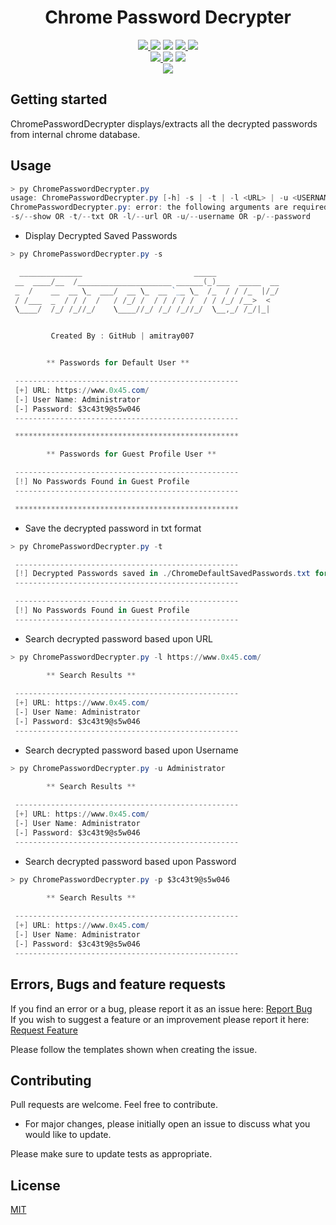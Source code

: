 <h1 align='center'>Chrome Password Decrypter</h1>
<p align="center">
    <a href="https://python.org">
    <img src="https://img.shields.io/badge/Python-3.7-green.svg">
  </a>
  <img src="https://badgen.net/badge/icon/windows?icon=windows&label"/>
  <img src="https://img.shields.io/maintenance/yes/2021" />
  <a href="https://github.com/amitray007/Chromiux/blob/main/LICENSE">
    <img src="http://img.shields.io/github/license/amitray007/Chromiux">
  </a>
    <a href="https://github.com/amitray007/Chromiux">
    <img src="https://img.shields.io/badge/Open%20Source-%E2%9D%A4-brightgreen.svg">
  </a></br>
  <a href="https://github.com/amitray007/Chromiux/commits/master">
    <img src="https://img.shields.io/github/last-commit/amitray007/Chromiux" />
  </a>
  <img src="https://img.shields.io/badge/Made%20for-VSCode-1f425f.svg">
  <img src="https://badgen.net/badge/icon/chrome?icon=chrome&label"></br>
  <a href="https://gitpod.io/#https://github.com/amitray007/Chromiux">
    <img src="https://img.shields.io/badge/Gitpod-Ready--to--Code-blue?logo=gitpod" />
  </a>
</p>

## Getting started

ChromePasswordDecrypter displays/extracts all the decrypted passwords from internal chrome database.

## Usage

```powershell
> py ChromePasswordDecrypter.py
usage: ChromePasswordDecrypter.py [-h] -s | -t | -l <URL> | -u <USERNAME> | -p <PASSWORD>
ChromePasswordDecrypter.py: error: the following arguments are required:
-s/--show OR -t/--txt OR -l/--url OR -u/--username OR -p/--password
```

- Display Decrypted Saved Passwords
```powershell
> py ChromePasswordDecrypter.py -s

  ______________                         _____
 __  ____/__  /_____________________ ______(_)___  _____  __
 _  /    __  __ \_  ___/  __ \_  __ `__ \_  /_  / / /_  |/_/
 / /___  _  / / /  /   / /_/ /  / / / / /  / / /_/ /__>  <
 \____/  /_/ /_//_/    \____//_/ /_/ /_//_/  \__,_/ /_/|_|


         Created By : GitHub | amitray007


        ** Passwords for Default User **

 --------------------------------------------------
 [+] URL: https://www.0x45.com/
 [-] User Name: Administrator
 [-] Password: $3c43t9@s5w046
 --------------------------------------------------

 **************************************************

        ** Passwords for Guest Profile User **

 --------------------------------------------------
 [!] No Passwords Found in Guest Profile
 --------------------------------------------------

 **************************************************
```

- Save the decrypted password in txt format
```powershell
> py ChromePasswordDecrypter.py -t

 --------------------------------------------------
 [!] Decrypted Passwords saved in ./ChromeDefaultSavedPasswords.txt for Default User
 --------------------------------------------------

 --------------------------------------------------
 [!] No Passwords Found in Guest Profile
 --------------------------------------------------
```

- Search decrypted password based upon URL
```powershell
> py ChromePasswordDecrypter.py -l https://www.0x45.com/

        ** Search Results **
        
 --------------------------------------------------
 [+] URL: https://www.0x45.com/
 [-] User Name: Administrator
 [-] Password: $3c43t9@s5w046
 --------------------------------------------------
```

- Search decrypted password based upon Username
```powershell
> py ChromePasswordDecrypter.py -u Administrator

        ** Search Results **
        
 --------------------------------------------------
 [+] URL: https://www.0x45.com/
 [-] User Name: Administrator
 [-] Password: $3c43t9@s5w046
 --------------------------------------------------
```

- Search decrypted password based upon Password
```powershell
> py ChromePasswordDecrypter.py -p $3c43t9@s5w046

        ** Search Results **
        
 --------------------------------------------------
 [+] URL: https://www.0x45.com/
 [-] User Name: Administrator
 [-] Password: $3c43t9@s5w046
 --------------------------------------------------
```

## Errors, Bugs and feature requests

If you find an error or a bug, please report it as an issue here: <a href="https://github.com/amitray007/Chromiux/issues/new?assignees=&labels=&template=bug_report.md&title=">Report Bug</a></br>
If you wish to suggest a feature or an improvement please report it here: <a href="https://github.com/amitray007/Chromiux/issues/new?assignees=&labels=&template=feature_request.md&title=">Request Feature</a>

Please follow the templates shown when creating the issue.

## Contributing
Pull requests are welcome. Feel free to contribute.
- For major changes, please initially open an issue to discuss what you would like to update.

Please make sure to update tests as appropriate.

## License
[MIT](https://github.com/amitray007/Chromiux/blob/main/LICENSE)
